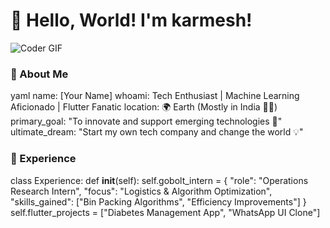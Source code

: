 # 👋 Hello, World! I'm karmesh!

![Coder GIF](https://media.giphy.com/media/qgQUggAC3Pfv687qPC/giphy.gif)

### 🚀 About Me

yaml
name: [Your Name]
whoami: Tech Enthusiast | Machine Learning Aficionado | Flutter Fanatic
location: 🌍 Earth (Mostly in India 🧘‍♂️)
primary_goal: "To innovate and support emerging technologies 🌟"
ultimate_dream: "Start my own tech company and change the world 💡"

### **💼 Experience**

class Experience:
    def __init__(self):
        self.gobolt_intern = {
            "role": "Operations Research Intern",
            "focus": "Logistics & Algorithm Optimization",
            "skills_gained": ["Bin Packing Algorithms", "Efficiency Improvements"]
        }
        self.flutter_projects = ["Diabetes Management App", "WhatsApp UI Clone"]
